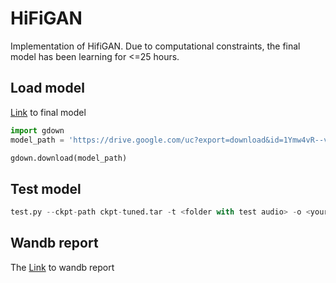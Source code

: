 # HiFiGAN

Implementation of HifiGAN. Due to computational constraints, the final model has been learning for <=25 hours.

## Load model

[Link](https://drive.google.com/uc?export=download&id=1Ymw4vR--v7uiWNcz2zstzZEoVYLrGJnp) to final model
```python
import gdown
model_path = 'https://drive.google.com/uc?export=download&id=1Ymw4vR--v7uiWNcz2zstzZEoVYLrGJnp'

gdown.download(model_path)
```

## Test model

```python
test.py --ckpt-path ckpt-tuned.tar -t <folder with test audio> -o <your existed output dir>
```

## Wandb report
The [Link](https://wandb.ai/diddone/neural_vocoder/reports/Hifigan--VmlldzozMjA4NTkz) to wandb report



